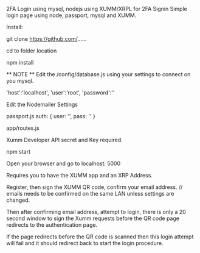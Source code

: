 2FA Login using mysql, nodejs using XUMM/XRPL for 2FA Signin
Simple login page using node, passport, mysql and XUMM.

Install:

git clone https://github.com/......

cd to folder location

npm install

** NOTE ** Edit the /config/database.js using your settings to connect on you mysql.

'host':'localhost', 'user':'root', 'password':''

Edit the Nodemailer Settings

passport.js auth: { user: '', pass: '' }

app/routes.js

Xumm Developer API secret and Key required.

npm start

Open your browser and go to localhost: 5000

Requires you to have the XUMM app and an XRP Address.

Register, then sign the XUMM QR code, confirm your email address. // emails needs to be confirmed on the same LAN unless settings are changed.

Then after confirming email address, attempt to login, there is only a 20 second window to sign the Xumm requests before the QR code page redirects to the authentication page.

If the page redirects before the QR code is scanned then this login attempt will fail and it should redirect back to start the login procedure.
